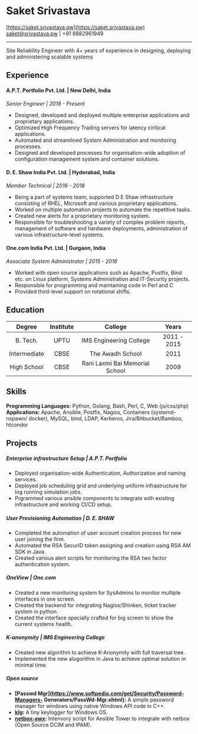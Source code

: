 # Saket Srivastava
[https://saket.srivastava.pw](https://saket.srivastava.pw)  
[saket@srivastava.pw](mailto:saket@srivastava.pw) | +91 8882961949

--------------------------------------------------------------------------------

Site Reliability Engineer with 4+ years of experience in designing, deploying
and administering scalable systems

## Experience

#### A.P.T. Portfolio Pvt. Ltd. | New Delhi, India
*Senior Engineer | 2018 - Present*

* Designed, developed and deployed multiple enterprise applications and
proprietary applications.
* Optimized High Frequency Trading servers for latency ciritical applications.
* Automated and streamlined System Administration and monitoring processes.
* Designed and developed processes for organisation-wide adoption of
configuration management system and container solutions.

#### D. E. Shaw India Pvt. Ltd. | Hyderabad, India
*Member Technical | 2016 - 2018*

* Being a part of systems team, supported D E Shaw infrastructure consisting
of RHEL, Microsoft and various proprietary applications.
* Worked on multiple automation projects to automate the repetitive tasks.
* Created new alerts for a proprietary monitoring system.
* Responsible for troubleshooting a variety of complex problem reports,
management of software and hardware deployments, administration of
various infrastructure-level systems.

#### One.com India Pvt. Ltd. | Gurgaon, India
*Associate System Administrator | 2015 - 2016*

* Worked with open source applications such as Apache, Postfix, Bind etc. on
Linux platform, Systems Administration and IT-Security projects.
* Responsible for programming and maintaining code in Perl and C
* Provided third-level support on rotational shifts.

## Education

| Degree        | Institute | College                        | Years       |
|:-------------:|:---------:|:------------------------------:|:-----------:|
| B. Tech.      | UPTU      | IMS Engineering College        | 2011 - 2015 |
| Intermediate  | CBSE      | The Awadh School               | 2011        |
| High School   | CBSE      | Rani Laxmi Bai Memorial School | 2009        |

## Skills

**Programming Languages:** Python, Golang, Bash, Perl, C, Web (js/css/php)  
**Applications:** Apache, Ansible, Postfix, Nagios, Containers (systemd-nspawn/
  docker), MySQL, bind, LDAP, Kerberos, Jira/Bitbucket/Bamboo, htcondor

## Projects

##### Enterprise infrastructure Setup | A.P.T. Portfolio
* Deployed organisation-wide Authentication, Authorization and naming services.
* Deployed job scheduling grid and underlying uniform infrastructure for log
 running simulation jobs.
* Prgrammed various ansible components to integrate with existing infrastructure
 and working CI/CD setup.

##### User Provisioning Automation | D. E. SHAW
* Completed the automation of user account creation process for new user joining
 the firm.
* Automated the RSA SecurID token assigning and creation using RSA AM SDK in Java.
* Created various alert scripts for monitoring the RSA two factor authentication
 system.

##### OneView | One.com
* Created a new monitoring system for SysAdmins to monitor multiple interfaces
in one screen.
* Created the backend for integrating Nagios/Shinken, ticket tracker system in
 python.
* Created the interface specially crafted for big screen to show the current
 systems health.

##### K-anonymity | IMS Engineering College
* Created new algorithm to achieve K-Anonymity with full traversal tree.
* Implemented the new alogorithm in Java to achieve optimal solution in minimal
 time.

##### Open source
* **[Passwd Mgr](https://www.softpedia.com/get/Security/Password-Managers-
  Generators/PassWd-Mgr.shtml):** A simple password manager for windows using
  native Windows API code in C++.
* **[klg](https://github.com/sakbhav/Klg):** A tiny keylogger for Windows OS.
* **[netbox-awx](https://github.com/sakbhav/netbox-awx):** Intenvory script for
 Ansible Tower to integrate with netbox (Open Source DCIM and IPAM).
